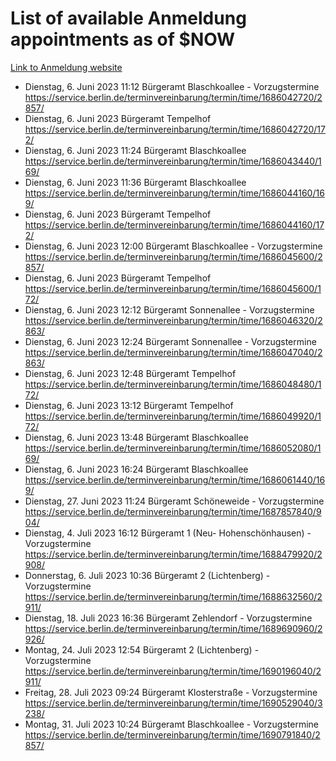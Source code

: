 # List of available Anmeldung appointments as of $NOW
[Link to Anmeldung website](https://service.berlin.de/terminvereinbarung/termin/tag.php?termin=1&anliegen[]=120686&dienstleisterlist=122210,122217,327316,122219,327312,122227,327314,122231,327346,122243,327348,122254,122252,329742,122260,329745,122262,329748,122271,327278,122273,327274,122277,327276,330436,122280,327294,122282,327290,122284,327292,122291,327270,122285,327266,122286,327264,122296,327268,150230,329760,122297,327286,122294,327284,122312,329763,122314,329775,122304,327330,122311,327334,122309,327332,317869,122281,327352,122279,329772,122283,122276,327324,122274,327326,122267,329766,122246,327318,122251,327320,122257,327322,122208,327298,122226,327300&herkunft=http%3A%2F%2Fservice.berlin.de%2Fdienstleistung%2F120686%2F)
- Dienstag, 6. Juni 2023 11:12 Bürgeramt Blaschkoallee - Vorzugstermine https://service.berlin.de/terminvereinbarung/termin/time/1686042720/2857/
- Dienstag, 6. Juni 2023  Bürgeramt Tempelhof https://service.berlin.de/terminvereinbarung/termin/time/1686042720/172/
- Dienstag, 6. Juni 2023 11:24 Bürgeramt Blaschkoallee https://service.berlin.de/terminvereinbarung/termin/time/1686043440/169/
- Dienstag, 6. Juni 2023 11:36 Bürgeramt Blaschkoallee https://service.berlin.de/terminvereinbarung/termin/time/1686044160/169/
- Dienstag, 6. Juni 2023  Bürgeramt Tempelhof https://service.berlin.de/terminvereinbarung/termin/time/1686044160/172/
- Dienstag, 6. Juni 2023 12:00 Bürgeramt Blaschkoallee - Vorzugstermine https://service.berlin.de/terminvereinbarung/termin/time/1686045600/2857/
- Dienstag, 6. Juni 2023  Bürgeramt Tempelhof https://service.berlin.de/terminvereinbarung/termin/time/1686045600/172/
- Dienstag, 6. Juni 2023 12:12 Bürgeramt Sonnenallee - Vorzugstermine https://service.berlin.de/terminvereinbarung/termin/time/1686046320/2863/
- Dienstag, 6. Juni 2023 12:24 Bürgeramt Sonnenallee - Vorzugstermine https://service.berlin.de/terminvereinbarung/termin/time/1686047040/2863/
- Dienstag, 6. Juni 2023 12:48 Bürgeramt Tempelhof https://service.berlin.de/terminvereinbarung/termin/time/1686048480/172/
- Dienstag, 6. Juni 2023 13:12 Bürgeramt Tempelhof https://service.berlin.de/terminvereinbarung/termin/time/1686049920/172/
- Dienstag, 6. Juni 2023 13:48 Bürgeramt Blaschkoallee https://service.berlin.de/terminvereinbarung/termin/time/1686052080/169/
- Dienstag, 6. Juni 2023 16:24 Bürgeramt Blaschkoallee https://service.berlin.de/terminvereinbarung/termin/time/1686061440/169/
- Dienstag, 27. Juni 2023 11:24 Bürgeramt Schöneweide - Vorzugstermine https://service.berlin.de/terminvereinbarung/termin/time/1687857840/904/
- Dienstag, 4. Juli 2023 16:12 Bürgeramt 1 (Neu- Hohenschönhausen) - Vorzugstermine https://service.berlin.de/terminvereinbarung/termin/time/1688479920/2908/
- Donnerstag, 6. Juli 2023 10:36 Bürgeramt 2 (Lichtenberg) - Vorzugstermine https://service.berlin.de/terminvereinbarung/termin/time/1688632560/2911/
- Dienstag, 18. Juli 2023 16:36 Bürgeramt Zehlendorf - Vorzugstermine https://service.berlin.de/terminvereinbarung/termin/time/1689690960/2926/
- Montag, 24. Juli 2023 12:54 Bürgeramt 2 (Lichtenberg) - Vorzugstermine https://service.berlin.de/terminvereinbarung/termin/time/1690196040/2911/
- Freitag, 28. Juli 2023 09:24 Bürgeramt Klosterstraße - Vorzugstermine https://service.berlin.de/terminvereinbarung/termin/time/1690529040/3238/
- Montag, 31. Juli 2023 10:24 Bürgeramt Blaschkoallee - Vorzugstermine https://service.berlin.de/terminvereinbarung/termin/time/1690791840/2857/
